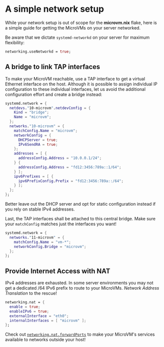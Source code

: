 # A simple network setup

While your network setup is out of scope for the **microvm.nix**
flake, here is a simple guide for getting the MicroVMs on your server
networked.

Be aware that we dictate `systemd-networkd` on your server for maximum flexibility:
```nix
networking.useNetworkd = true;
```

## A bridge to link TAP interfaces

To make your MicroVM reachable, use a TAP interface to get a virtual
Ethernet interface on the host. Although it is possible to assign
individual IP configuration to these individual interfaces, let us
avoid the additional configuration effort and create a bridge instead:
```nix
systemd.network = {
  netdevs."10-microvm".netdevConfig = {
    Kind = "bridge";
    Name = "microvm";
  };
  networks."10-microvm" = {
    matchConfig.Name = "microvm";
    networkConfig = {
      DHCPServer = true;
      IPv6SendRA = true;
    };
    addresses = [ {
      addressConfig.Address = "10.0.0.1/24";
    } {
      addressConfig.Address = "fd12:3456:789a::1/64";
    } ];
    ipv6Prefixes = [ {
      ipv6PrefixConfig.Prefix = "fd12:3456:789a::/64";
    } ];
  };
};
```

Better leave out the DHCP server and opt for static configuration
instead if you rely on stable IPv4 addresses.

Last, the TAP interfaces shall be attached to this central bridge. Make
sure your `matchConfig` matches just the interfaces you want!
```nix
systemd.network = {
  networks."11-microvm" = {
    matchConfig.Name = "vm-*";
    networkConfig.Bridge = "microvm";
  };
};
```

## Provide Internet Access with NAT

IPv4 addresses are exhausted. In some server environments you may not
get a dedicated /64 IPv6 prefix to route to your MicroVMs. *Network
Address Translation* to the rescue!
```nix
networking.nat = {
  enable = true;
  enableIPv6 = true;
  externalInterface = "eth0";
  internalInterfaces = [ "microvm" ];
};
```

Check out
[`networking.nat.forwardPorts`](https://search.nixos.org/options?channel=unstable&show=networking.nat.forwardPorts&query=networking.nat.forwardPorts)
to make your MicroVM's services available to networks outside your
host!
